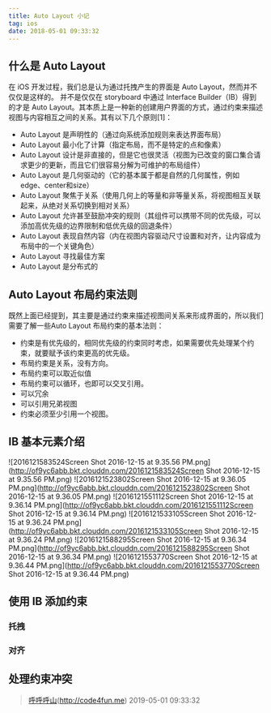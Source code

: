 ```yaml
---
title: Auto Layout 小记
tag: ios
date: 2018-05-01 09:33:32
---
```


## 什么是 Auto Layout
在 iOS 开发过程，我们总是认为通过托拽产生的界面是 Auto Layout，然而并不仅仅是这样的。 并不是仅仅在 storyboard 中通过 Interface Builder（IB）得到的才是 Auto Layout。其本质上是一种新的创建用户界面的方式，通过约束来描述视图与内容相互之间的关系。其有以下几个原则[1]：

* Auto Layout 是声明性的（通过向系统添加规则来表达界面布局）
* Auto Layout 最小化了计算（指定布局，而不是特定的点和像素）
* Auto Layout 设计是非直接的，但是它也很灵活（视图为已改变的窗口集合请求更少的更新，而且它们很容易分解为可维护的布局组件）
* Auto Layout 是几何驱动的（它的基本属于都是自然的几何属性，例如edge、center和size）
* Auto Layout 聚焦于关系（使用几何上的等量和非等量关系，将视图相互关联起来，从绝对关系切换到相对关系）
* Auto Layout 允许甚至鼓励冲突的规则（其组件可以携带不同的优先级，可以添加高优先级的边界限制和低优先级的回退条件）
* Auto Layout 表现自然内容（内在视图内容驱动尺寸设置和对齐，让内容成为布局中的一个关键角色）
* Auto Layout 寻找最佳方案
* Auto Layout 是分布式的

## Auto Layout 布局约束法则
既然上面已经提到，其主要是通过约束来描述视图间关系来形成界面的，所以我们需要了解一些Auto Layout 布局约束的基本法则：

* 约束是有优先级的，相同优先级的约束同时考虑，如果需要优先处理某个约束，就要赋予该约束更高的优先级。
* 布局约束是关系，没有方向。
* 布局约束可以取近似值
* 布局约束可以循环，也即可以交叉引用。
* 可以冗余
* 可以引用兄弟视图
* 约束必须至少引用一个视图。

## IB 基本元素介绍
![2016121583524Screen Shot 2016-12-15 at 9.35.56 PM.png](http://of9yc6abb.bkt.clouddn.com/2016121583524Screen Shot 2016-12-15 at 9.35.56 PM.png)
![2016121523802Screen Shot 2016-12-15 at 9.36.05 PM.png](http://of9yc6abb.bkt.clouddn.com/2016121523802Screen Shot 2016-12-15 at 9.36.05 PM.png)
![2016121551112Screen Shot 2016-12-15 at 9.36.14 PM.png](http://of9yc6abb.bkt.clouddn.com/2016121551112Screen Shot 2016-12-15 at 9.36.14 PM.png)
![2016121533105Screen Shot 2016-12-15 at 9.36.24 PM.png](http://of9yc6abb.bkt.clouddn.com/2016121533105Screen Shot 2016-12-15 at 9.36.24 PM.png)
![2016121588295Screen Shot 2016-12-15 at 9.36.34 PM.png](http://of9yc6abb.bkt.clouddn.com/2016121588295Screen Shot 2016-12-15 at 9.36.34 PM.png)
![2016121553770Screen Shot 2016-12-15 at 9.36.44 PM.png](http://of9yc6abb.bkt.clouddn.com/2016121553770Screen Shot 2016-12-15 at 9.36.44 PM.png)

## 使用 IB 添加约束
### 托拽
### 对齐
## 处理约束冲突

> [呼呼呼山]()(http://code4fun.me)
> 2019-05-01 09:33:32
